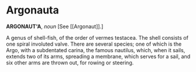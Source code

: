 # Argonauta

**ARGONAUT'A**, _noun_ \[See [[Argonaut]].\]

A genus of shell-fish, of the order of vermes testacea. The shell consists of one spiral involuted valve. There are several species; one of which is the Argo, with a subdentated carina, the famous nautilus, which, when it sails, extends two of its arms, spreading a membrane, which serves for a sail, and six other arms are thrown out, for rowing or steering.
